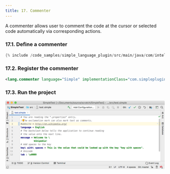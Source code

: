 ```yaml
---
title: 17. Commenter
---
```


A commenter allows user to comment the code at the cursor or selected code automatically via corresponding actions.

### 17.1. Define a commenter

```java
{% include /code_samples/simple_language_plugin/src/main/java/com/intellij/sdk/language/SimpleCommenter.java %}
```

### 17.2. Register the commenter

```xml
<lang.commenter language="Simple" implementationClass="com.simpleplugin.SimpleCommenter"/>
```

### 17.3. Run the project

![Commenter](img/commenter.png)
